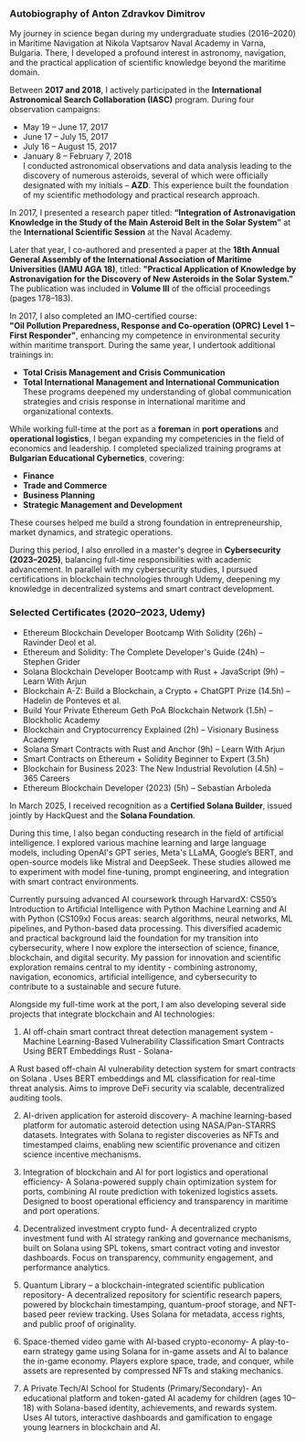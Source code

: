 ### &#x20;Autobiography of Anton Zdravkov Dimitrov

My journey in science began during my undergraduate studies (2016–2020) in Maritime Navigation at Nikola Vaptsarov Naval Academy in Varna, Bulgaria. There, I developed a profound interest in astronomy, navigation, and the practical application of scientific knowledge beyond the maritime domain.

Between **2017 and 2018**, I actively participated in the **International Astronomical Search Collaboration (IASC)** program. During four observation campaigns:

- May 19 – June 17, 2017
- June 17 – July 15, 2017
- July 16 – August 15, 2017
- January 8 – February 7, 2018\
  I conducted astronomical observations and data analysis leading to the discovery of numerous asteroids, several of which were officially designated with my initials – **AZD**. This experience built the foundation of my scientific methodology and practical research approach.

In 2017, I presented a research paper titled:
**“Integration of Astronavigation Knowledge in the Study of the Main Asteroid Belt in the Solar System”** at the **International Scientific Session** at the Naval Academy.

Later that year, I co-authored and presented a paper at the **18th Annual General Assembly of the International Association of Maritime Universities (IAMU AGA 18)**, titled:
**"Practical Application of Knowledge by Astronavigation for the Discovery of New Asteroids in the Solar System."** The publication was included in **Volume III** of the official proceedings (pages 178–183).

In 2017, I also completed an IMO-certified course:\
**"Oil Pollution Preparedness, Response and Co-operation (OPRC) Level 1 – First Responder"**, enhancing my competence in environmental security within maritime transport. During the same year, I undertook additional trainings in:

- **Total Crisis Management and Crisis Communication**
- **Total International Management and International Communication**\
  These programs deepened my understanding of global communication strategies and crisis response in international maritime and organizational contexts.

While working full-time at the port as a **foreman** in **port operations** and **operational logistics**, I began expanding my competencies in the field of economics and leadership. I completed specialized training programs at **Bulgarian Educational Cybernetics**, covering:

- **Finance**
- **Trade and Commerce**
- **Business Planning**
- **Strategic Management and Development**

These courses helped me build a strong foundation in entrepreneurship, market dynamics, and strategic operations.

During this period, I also enrolled in a master's degree in **Cybersecurity (2023–2025)**, balancing full-time responsibilities with academic advancement. In parallel with my cybersecurity studies, I pursued certifications in blockchain technologies through Udemy, deepening my knowledge in decentralized systems and smart contract development.

### Selected Certificates (2020–2023, Udemy)

- Ethereum Blockchain Developer Bootcamp With Solidity (26h) – Ravinder Deol et al.
- Ethereum and Solidity: The Complete Developer's Guide (24h) – Stephen Grider
- Solana Blockchain Developer Bootcamp with Rust + JavaScript (9h) – Learn With Arjun
- Blockchain A-Z: Build a Blockchain, a Crypto + ChatGPT Prize (14.5h) – Hadelin de Ponteves et al.
- Build Your Private Ethereum Geth PoA Blockchain Network (1.5h) – Blockholic Academy
- Blockchain and Cryptocurrency Explained (2h) – Visionary Business Academy
- Solana Smart Contracts with Rust and Anchor (9h) – Learn With Arjun
- Smart Contracts on Ethereum + Solidity Beginner to Expert (3.5h)
- Blockchain for Business 2023: The New Industrial Revolution (4.5h) – 365 Careers
- Ethereum Blockchain Developer (2023) (5h) – Sebastian Arboleda

In March 2025, I received recognition as a **Certified Solana Builder**, issued jointly by HackQuest and the **Solana Foundation**.

During this time, I also began conducting research in the field of artificial intelligence. I explored various machine learning and large language models, including OpenAI's GPT series, Meta's LLaMA, Google’s BERT, and open-source models like Mistral and DeepSeek. These studies allowed me to experiment with model fine-tuning, prompt engineering, and integration with smart contract environments.

Currently pursuing advanced AI coursework through HarvardX:
CS50’s Introduction to Artificial Intelligence with Python
Machine Learning and AI with Python (CS109x)
Focus areas: search algorithms, neural networks, ML pipelines, and Python-based data processing.
This diversified academic and practical background laid the foundation for my transition into cybersecurity, where I now explore the intersection of science, finance, blockchain, and digital security.
My passion for innovation and scientific exploration remains central to my identity - combining astronomy, navigation, economics, artificial intelligence, and cybersecurity to contribute to a sustainable and secure future.

Alongside my full-time work at the port, I am also developing several side projects that integrate blockchain and AI technologies:

1. AI off-chain smart contract threat detection management system -
Machine Learning-Based Vulnerability Classification Smart Contracts Using BERT Embeddings
Rust - Solana-

A Rust based off-chain AI vulnerability detection system for smart contracts on Solana .
Uses BERT embeddings and ML classification for real-time threat analysis. Aims to improve DeFi security via scalable, decentralized auditing tools.

2. AI-driven application for asteroid discovery-
   A machine learning-based platform for automatic asteroid detection using NASA/Pan-STARRS datasets.
   Integrates with Solana to register discoveries as NFTs and timestamped claims,
    enabling new scientific provenance and citizen science incentive mechanisms.

3. Integration of blockchain and AI for port logistics and operational efficiency-
   A Solana-powered supply chain optimization system for ports, combining AI route prediction with tokenized logistics assets.
   Designed to boost operational efficiency and transparency in maritime and port operations.

4. Decentralized investment crypto fund-
   A decentralized crypto investment fund with AI strategy ranking and governance mechanisms,
   built on Solana using SPL tokens, smart contract voting and investor dashboards.
   Focus on transparency, community engagement, and performance analytics.

5. Quantum Library – a blockchain-integrated scientific publication repository-
    A decentralized repository for scientific research papers, powered by blockchain timestamping,
    quantum-proof storage, and NFT-based peer review tracking. Uses Solana for metadata,
   access rights, and public proof of originality.

6. Space-themed video game with AI-based crypto-economy-
    A play-to-earn strategy game using Solana for in-game assets and AI to balance the in-game economy.
   Players explore space, trade, and conquer, while assets are represented by compressed NFTs and staking mechanics.

7. A Private Tech/AI School for Students (Primary/Secondary)-
 An educational platform and token-gated AI academy for children (ages 10–18) with Solana-based identity,
 achievements, and rewards system. Uses AI tutors, interactive dashboards and gamification to engage young learners in blockchain and AI.
